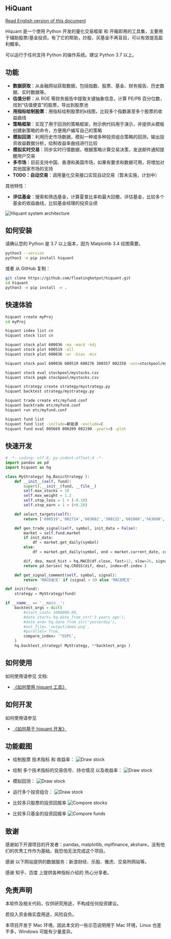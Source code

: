 
## HiQuant

[Read English version of this document](https://github.com/floatinghotpot/hiquant/blob/master/README.md)

Hiquant 是一个使用 Python 开发的量化交易框架 和 开箱即用的工具集，主要用于辅助股票/基金投资。有了它的帮助，炒股、买基金不再盲目，可以有效提高盈利概率。

可以运行于任何支持 Python 的操作系统。建议 Python 3.7 以上。

## 功能

- **数据获取**：从金融网站获取数据，包括指数、股票、基金、财务报告、历史数据、实时数据等。
- **估值分析**：从 ROE 等财务报告中提取关键抽象信息，计算 PE/PB 百分位数，找到“估值便宜”的股票，导出到股票池
- **用指标绘制股票**：用指标绘制股票的k线图，比较多个指数甚至多个股票的收益曲线
- **策略框架**：实现了用于回测的策略框架，附示例代码用于演示，并提供从模板创建新策略的命令，方便用户编写自己的策略
- **模拟回测**：利用历史市场数据，模拟一种或多种投资组合策略的回测，输出投资收益数据分析，绘制收益率曲线进行比较
- **模拟实时交易**：同步实时行情数据，根据策略计算交易决策，发送邮件通知提醒用户交易
- **多市场**：目前支持中国、香港和美国市场，如果有要求和数据可用，将增加对其他国家市场的支持
- **TODO：自动交易**：调用量化交易接口实现自动交易（暂未实施，计划中）

其他特性：
- **评估基金**：搜索和筛选基金，计算夏普比率和最大回撤，评估基金，比较多个基金的收益曲线，比较基金经理的投资业绩 

![Hiquant system architecture](https://github.com/floatinghotpot/hiquant/raw/master/docs/hiquant.png)

## 如何安装

请确认您的 Python 是 3.7 以上版本，因为 Matplotlib 3.4 绘图需要。

```bash
python3 --version
python3 -m pip install hiquant
```

或者 从 GitHub 复制：
```bash
git clone https://github.com/floatinghotpot/hiquant.git
cd hiquant
python3 -m pip install -e .
```

## 快速体验

```bash
hiquant create myProj
cd myProj

hiquant index list cn
hiquant stock list cn

hiquant stock plot 600036 -ma -macd -kdj
hiquant stock plot 600519 -all
hiquant stock plot 600036 -wr -bias -mix

hiquant stock pool 600036 600519 600276 300357 002258 -out=stockpool/mystocks.csv

hiquant stock eval stockpool/mystocks.csv
hiquant stock pepb stockpool/mystocks.csv

hiquant strategy create strategy/mystrategy.py
hiquant backtest strategy/mystrategy.py

hiquant trade create etc/myfund.conf
hiquant backtrade etc/myfund.conf
hiquant run etc/myfund.conf

hiquant fund list
hiquant fund list -include=新能源 -exclude=C
hiquant fund eval 005669 000209 002190 -years=3 -plot
```

## 快速开发

```python
# -*- coding: utf-8; py-indent-offset:4 -*-
import pandas as pd
import hiquant as hq

class MyStrategy( hq.BasicStrategy ):
    def __init__(self, fund):
        super().__init__(fund, __file__)
        self.max_stocks = 10
        self.max_weight = 1.2
        self.stop_loss = 1 + (-0.10)
        self.stop_earn = 1 + (+0.20)

    def select_targets(self):
        return ['600519','002714','603882','300122','601888','hk3690','hk9988', 'hk0700']

    def gen_trade_signal(self, symbol, init_data = False):
        market = self.fund.market
        if init_data:
            df = market.get_daily(symbol)
        else:
            df = market.get_daily(symbol, end = market.current_date, count = 26+9)

        dif, dea, macd_hist = hq.MACD(df.close, fast=12, slow=26, signal=9)
        return pd.Series( hq.CROSS(dif, dea), index=df.index )

    def get_signal_comment(self, symbol, signal):
        return 'MACD金叉' if (signal > 0) else 'MACD死叉'

def init(fund):
    strategy = MyStrategy(fund)

if __name__ == '__main__':
    backtest_args = dict(
        #start_cash= 1000000.00,
        #date_start= hq.date_from_str('3 years ago'),
        #date_end= hq.date_from_str('yesterday'),
        #out_file= 'output/demo.png',
        #parallel= True,
        compare_index= '^GSPC',
    )
    hq.backtest_strategy( MyStrategy, **backtest_args )
```

## 如何使用

如何使用请参见 文档:
- [《如何使用 hiquant 工具》](https://github.com/floatinghotpot/hiquant/blob/master/docs/README_zh.md)

## 如何开发

如何使用请参见 
- [《如何基于 hiquant 开发》](https://github.com/floatinghotpot/hiquant/blob/master/docs/DEV.md)

## 功能截图

- 绘制股票 技术指标 和 收益率：
![Draw stock](https://github.com/floatinghotpot/hiquant/raw/master/docs/draw_stock_1.png)

- 绘制 多个技术指标的交易信号、持仓情况 以及收益率：
![Draw stock](https://github.com/floatinghotpot/hiquant/raw/master/docs/draw_stock_2.png)

- 模拟回测：
![Draw stock](https://github.com/floatinghotpot/hiquant/raw/master/docs/back_trade.png)

- 运行多个投资组合：
![Draw stock](https://github.com/floatinghotpot/hiquant/raw/master/docs/multi_funds.png)

- 比较多只股票的投资回报率
![Compore stocks](https://github.com/floatinghotpot/hiquant/raw/master/docs/cmp_cn_stocks.png)

- 比较多只基金的投资回报率
![Compore funds](https://github.com/floatinghotpot/hiquant/raw/master/docs/cmp_cn_funds.png)

## 致谢

感谢如下开源项目的开发者：pandas, matplotlib, mplfinance, akshare，没有他们的优秀工作作为基础，我恐怕无法完成这个项目。

感谢 以下网站提供的数据服务：新浪财经、乐股、雅虎、交易所网站等。

感谢 知乎、百度 上提供各种指标介绍的 热心分享者。

## 免责声明

本软件及相关代码，仅供研究用途，不构成任何投资建议。

若投入资金做实盘用途，风险自负。

本项目开发于 Mac 环境，因此本文的一些示范说明用于 Mac 环境，Linux 也差不多，Windows 可能有少量差异。

